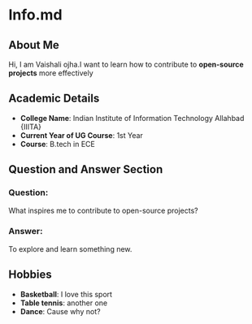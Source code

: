 # Info.md

## About Me
Hi, I am Vaishali ojha.I want to learn how to contribute to  **open-source projects** more effectively
##  Academic Details
- **College Name**: Indian Institute of Information Technology Allahbad {IIITA}
- **Current Year of UG Course**: 1st Year  
- **Course**: B.tech in ECE

## Question and Answer Section
### Question:
What inspires me to contribute to open-source projects?
### Answer:
To explore and learn something new.
## Hobbies
- **Basketball**: I love this sport
- **Table tennis**: another one
- **Dance**: Cause why not?